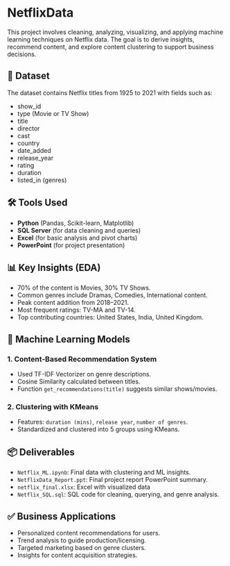 # NetflixData

This project involves cleaning, analyzing, visualizing, and applying machine learning techniques on Netflix data. The goal is to derive insights, recommend content, and explore content clustering to support business decisions.

## 📁 Dataset
The dataset contains Netflix titles from 1925 to 2021 with fields such as:
- show_id
- type (Movie or TV Show)
- title
- director
- cast
- country
- date_added
- release_year
- rating
- duration
- listed_in (genres)

## 🛠 Tools Used
- **Python** (Pandas, Scikit-learn, Matplotlib)
- **SQL Server** (for data cleaning and queries)
- **Excel** (for basic analysis and pivot charts)
- **PowerPoint** (for project presentation)

## 📊 Key Insights (EDA)
- 70% of the content is Movies, 30% TV Shows.
- Common genres include Dramas, Comedies, International content.
- Peak content addition from 2018–2021.
- Most frequent ratings: TV-MA and TV-14.
- Top contributing countries: United States, India, United Kingdom.

## 🤖 Machine Learning Models

### 1. Content-Based Recommendation System
- Used TF-IDF Vectorizer on genre descriptions.
- Cosine Similarity calculated between titles.
- Function `get_recommendations(title)` suggests similar shows/movies.

### 2. Clustering with KMeans
- Features: `duration (mins)`, `release year`, `number of genres`.
- Standardized and clustered into 5 groups using KMeans.

## 📦 Deliverables
- `Netflix_ML.ipynb`: Final data with clustering and ML insights.
- `NetflixData_Report.ppt`: Final project report PowerPoint summary.
- `netflix_final.xlsx`: Excel with visualized data
- `Netflix_SQL.sql`: SQL code for cleaning, querying, and genre analysis.

## ✅ Business Applications
- Personalized content recommendations for users.
- Trend analysis to guide production/licensing.
- Targeted marketing based on genre clusters.
- Insights for content acquisition strategies.

